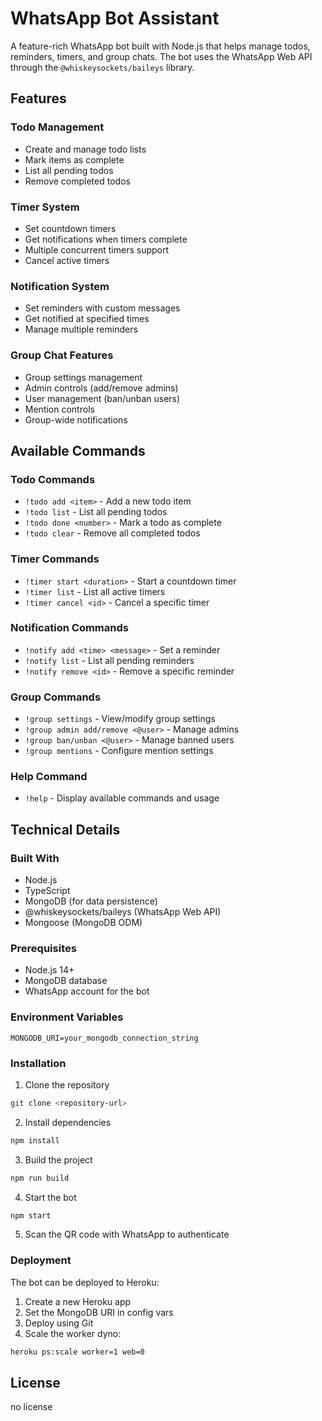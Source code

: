 # WhatsApp Bot Assistant

A feature-rich WhatsApp bot built with Node.js that helps manage todos, reminders, timers, and group chats. The bot uses the WhatsApp Web API through the `@whiskeysockets/baileys` library.

## Features

### Todo Management
- Create and manage todo lists
- Mark items as complete
- List all pending todos
- Remove completed todos

### Timer System
- Set countdown timers
- Get notifications when timers complete
- Multiple concurrent timers support
- Cancel active timers

### Notification System
- Set reminders with custom messages
- Get notified at specified times
- Manage multiple reminders

### Group Chat Features
- Group settings management
- Admin controls (add/remove admins)
- User management (ban/unban users)
- Mention controls
- Group-wide notifications

## Available Commands

### Todo Commands
- `!todo add <item>` - Add a new todo item
- `!todo list` - List all pending todos
- `!todo done <number>` - Mark a todo as complete
- `!todo clear` - Remove all completed todos

### Timer Commands
- `!timer start <duration>` - Start a countdown timer
- `!timer list` - List all active timers
- `!timer cancel <id>` - Cancel a specific timer

### Notification Commands
- `!notify add <time> <message>` - Set a reminder
- `!notify list` - List all pending reminders
- `!notify remove <id>` - Remove a specific reminder

### Group Commands
- `!group settings` - View/modify group settings
- `!group admin add/remove <@user>` - Manage admins
- `!group ban/unban <@user>` - Manage banned users
- `!group mentions` - Configure mention settings

### Help Command
- `!help` - Display available commands and usage

## Technical Details

### Built With
- Node.js
- TypeScript
- MongoDB (for data persistence)
- @whiskeysockets/baileys (WhatsApp Web API)
- Mongoose (MongoDB ODM)

### Prerequisites
- Node.js 14+
- MongoDB database
- WhatsApp account for the bot

### Environment Variables
```env
MONGODB_URI=your_mongodb_connection_string
```

### Installation

1. Clone the repository
```bash
git clone <repository-url>
```

2. Install dependencies
```bash
npm install
```

3. Build the project
```bash
npm run build
```

4. Start the bot
```bash
npm start
```

5. Scan the QR code with WhatsApp to authenticate

### Deployment

The bot can be deployed to Heroku:

1. Create a new Heroku app
2. Set the MongoDB URI in config vars
3. Deploy using Git
4. Scale the worker dyno:
```bash
heroku ps:scale worker=1 web=0
```

## License

no license